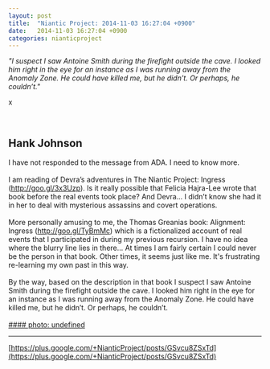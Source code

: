 ```yaml
---
layout: post
title:  "Niantic Project: 2014-11-03 16:27:04 +0900"
date:   2014-11-03 16:27:04 +0900
categories: nianticproject
---
```

*"I suspect I saw Antoine Smith during the firefight outside the cave. I looked him right in the eye for an instance as I was running away from the Anomaly Zone. He could have killed me, but he didn’t. Or perhaps, he couldn’t."*

x<div class="shared"><br /><h2>Hank Johnson</h2>I have not responded to the message from ADA. I need to know more. <br /><br />I am reading of Devra’s adventures in The Niantic Project: Ingress (<a href="http://goo.gl/3x3Uzp" class="ot-anchor">http://goo.gl/3x3Uzp</a>). Is it really possible that Felicia Hajra-Lee wrote that book before the real events took place? And Devra... I didn’t know she had it in her to deal with mysterious assassins and covert operations.<br /><br />More personally amusing to me, the Thomas Greanias book: Alignment: Ingress (<a href="http://goo.gl/TyBmMc" class="ot-anchor">http://goo.gl/TyBmMc</a>) which is a fictionalized account of real events that I participated in during my previous recursion. I have no idea where the blurry line lies in there... At times I am fairly certain I could never be the person in that book. Other times, it seems just like me. It's frustrating re-learning my own past in this way.<br /><br />By the way, based on the description in that book I suspect I saw Antoine Smith during the firefight outside the cave. I looked him right in the eye for an instance as I was running away from the Anomaly Zone. He could have killed me, but he didn’t. Or perhaps, he couldn’t.<br /><br /></div>
[#### photo: undefined](https://lh6.googleusercontent.com/-_yO6sr0IRbw/VFcsvYCZrrI/AAAAAAAABpw/FzrR8wbZcW4/TheNianticProjectIngress.png "")
- - -
[https://plus.google.com/+NianticProject/posts/GSvcu8ZSxTd](https://plus.google.com/+NianticProject/posts/GSvcu8ZSxTd)

